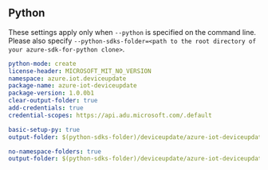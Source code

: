 ## Python

These settings apply only when `--python` is specified on the command line.
Please also specify `--python-sdks-folder=<path to the root directory of your azure-sdk-for-python clone>`.

``` yaml $(track2)
python-mode: create
license-header: MICROSOFT_MIT_NO_VERSION
namespace: azure.iot.deviceupdate
package-name: azure-iot-deviceupdate
package-version: 1.0.0b1
clear-output-folder: true
add-credentials: true
credential-scopes: https://api.adu.microsoft.com/.default
```

``` yaml $(python-mode) == 'create' && $(track2)
basic-setup-py: true
output-folder: $(python-sdks-folder)/deviceupdate/azure-iot-deviceupdate
```

``` yaml $(python-mode) == 'update' && $(track2)
no-namespace-folders: true
output-folder: $(python-sdks-folder)/deviceupdate/azure-iot-deviceupdate/azure/iot/deviceupdate
```
